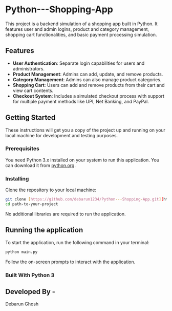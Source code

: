 # Python---Shopping-App

This project is a backend simulation of a shopping app built in Python. It features user and admin logins, product and category management, shopping cart functionalities, and basic payment processing simulation.

## Features

- **User Authentication**: Separate login capabilities for users and administrators.
- **Product Management**: Admins can add, update, and remove products.
- **Category Management**: Admins can also manage product categories.
- **Shopping Cart**: Users can add and remove products from their cart and view cart contents.
- **Checkout System**: Includes a simulated checkout process with support for multiple payment methods like UPI, Net Banking, and PayPal.

## Getting Started

These instructions will get you a copy of the project up and running on your local machine for development and testing purposes.

### Prerequisites

You need Python 3.x installed on your system to run this application. You can download it from [python.org](https://www.python.org/downloads/).

### Installing

Clone the repository to your local machine:

```bash
git clone [https://github.com/debarun1234/Python---Shopping-App.git](https://github.com/debarun1234/Python---Shopping-App.git)
cd path-to-your-project
```
No additional libraries are required to run the application.

## Running the application

To start the application, run the following command in your terminal:

```bash
python main.py
```
Follow the on-screen prompts to interact with the application.

### Built With Python 3

## Developed By - 
Debarun Ghosh

